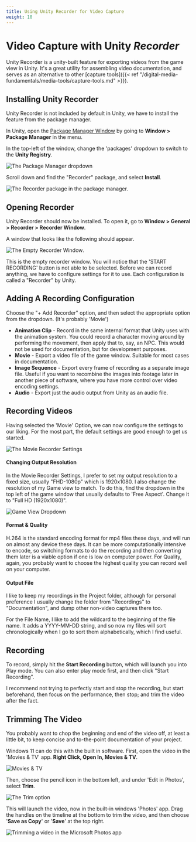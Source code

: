 ```yaml
---
title: Using Unity Recorder for Video Capture
weight: 10
---
```


# Video Capture with Unity *Recorder* 

Unity Recorder is a unity-built feature for exporting videos from the game view in Unity. It's a great utility for assembling video documentation, and serves as an alternative to other [capture tools]({{< ref "/digital-media-fundamentals/media-tools/capture-tools.md" >}}).

## Installing Unity Recorder

Unity Recorder is not included by default in Unity, we have to install the feature from the package manager.

In Unity, open the [Package Manager Window](https://docs.unity3d.com/Manual/upm-ui.html) by going to **Window > Package Manager** in the menu.

In the top-left of the window, change the 'packages' dropdown to switch to the **Unity Registry**. 

![The Package Manager dropdown](/images/unity/setup/recorder/packages-dropdown.png)

Scroll down and find the "Recorder" package, and select **Install**.

![The Recorder package in the package manager](/images/unity/setup/recorder/recorder-manager.png).

## Opening Recorder

Unity Recorder should now be installed. To open it, go to **Window > General > Recorder > Recorder Window**.

A window that looks like the following should appear.

![The Empty Recorder Window](/images/unity/setup/recorder/recorder-window-empty.png).

This is the empty recorder window. You will notice that the 'START RECORDING' button is not able to be selected. Before we can record anything, we have to configure settings for it to use. Each configuration is called a "Recorder" by Unity. 

## Adding A Recording Configuration

Choose the "+ Add Recorder" option, and then select the appropriate option from the dropdown. (It's probably 'Movie')

- **Animation Clip** - Record in the same internal format that Unity uses with the animation system. You could record a character moving around by performing the movement, then apply that to, say, an NPC. This would not be used for documentation, but for development purposes.
- **Movie** - Export a video file of the game window. Suitable for most cases in documentation.
- **Image Sequence** - Export every frame of recording as a separate image file. Useful if you want to recombine the images into footage later in another piece of software, where you have more control over video encoding settings. 
- **Audio** - Export just the audio output from Unity as an audio file.

## Recording Videos

Having selected the 'Movie' Option, we can now configure the settings to our liking. For the most part, the default settings are good enough to get us started.

![The Movie Recorder Settings](/images/unity/setup/recorder/recorder-window-movie.png)

#### Changing Output Resolution

In the Movie Recorder Settings, I prefer to set my output resolution to a fixed size, usually "FHD-1080p" which is 1920x1080. I also change the resolution of my Game view to match. To do this, find the dropdown in the top left of the game window that usually defaults to 'Free Aspect'. Change it to "Full HD (1920x1080)".

![Game View Dropdown](/images/unity/setup/recorder/game-view-dropdown.jpg)

#### Format & Quality

H.264 is the standard encoding format for mp4 files these days, and will run on almost any device these days. It can be more computationally intensive to encode, so switching formats to do the recording and then converting them later is a viable option if one is low on computer power. For Quality, again, you probably want to choose the highest quality you can record well on your computer.

#### Output File

I like to keep my recordings in the Project folder, although for personal preference I usually change the folder from "Recordings" to "Documentation", and dump other non-video captures there too.

For the File Name, I like to add the <Date> wildcard to the beginning of the file name. It adds a YYYY-MM-DD string, and so now my files will sort chronologically when I go to sort them alphabetically, which I find useful. 

## Recording

To record, simply hit the **Start Recording** button, which will launch you into Play mode. You can also enter play mode first, and then click "Start Recording".

I recommend not trying to perfectly start and stop the recording, but start beforehand, then focus on the performance, then stop; and trim the video after the fact.

## Trimming The Video

You probably want to chop the beginning and end of the video off, at least a little bit, to keep concise and to-the-point documentation of your project.

Windows 11 can do this with the built in software. First, open the video in the 'Movies & TV' app. **Right Click, Open In, Movies & TV**.

![Movies & TV](/images/unity/setup/recorder/movies-and-tv.png)

Then, choose the pencil icon in the bottom left, and under 'Edit in Photos', select **Trim**.

![The Trim option](/images/unity/setup/recorder/trim.png)

This will launch the video, now in the built-in windows 'Photos' app. Drag the handles on the timeline at the bottom to trim the video, and then choose '**Save as Copy**' or '**Save**' at the top right.

![Trimming a video in the Microsoft Photos app](/images/unity/setup/recorder/trim2.png)

